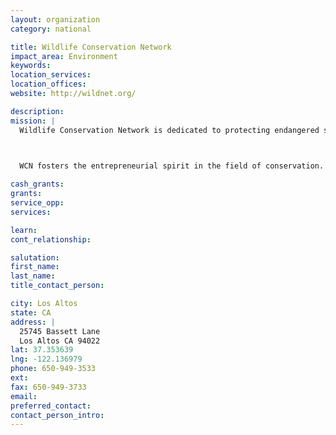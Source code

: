 ```yaml
---
layout: organization
category: national

title: Wildlife Conservation Network
impact_area: Environment
keywords: 
location_services: 
location_offices: 
website: http://wildnet.org/

description: 
mission: |
  Wildlife Conservation Network is dedicated to protecting endangered species and preserving their natural habitats.  We support innovative strategies for people and wildlife to co-exist and thrive.

  

  WCN fosters the entrepreneurial spirit in the field of conservation. We partner with independent, community-based conservationists around the world and provide them with the capital and tools they need to develop solutions for human-wildlife coexistence. To magnify the effectiveness of their work, we sustain a strong network of wildlife supporters though which these courageous conservationists may learn from each other and communicate directly with passionate donors.

cash_grants: 
grants: 
service_opp: 
services: 

learn: 
cont_relationship: 

salutation: 
first_name: 
last_name: 
title_contact_person: 

city: Los Altos
state: CA
address: |
  25745 Bassett Lane  
  Los Altos CA 94022
lat: 37.353639
lng: -122.136979
phone: 650-949-3533
ext: 
fax: 650-949-3733
email: 
preferred_contact: 
contact_person_intro: 
---
```

